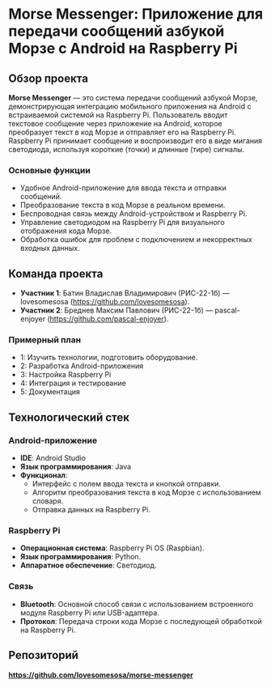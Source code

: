 # Morse Messenger: Приложение для передачи сообщений азбукой Морзе с Android на Raspberry Pi

## Обзор проекта

**Morse Messenger** — это система передачи сообщений азбукой Морзе, демонстрирующая интеграцию мобильного приложения на Android с встраиваемой системой на Raspberry Pi. Пользователь вводит текстовое сообщение через приложение на Android, которое преобразует текст в код Морзе и отправляет его на Raspberry Pi. Raspberry Pi принимает сообщение и воспроизводит его в виде мигания светодиода, используя короткие (точки) и длинные (тире) сигналы.
### Основные функции
- Удобное Android-приложение для ввода текста и отправки сообщений.
- Преобразование текста в код Морзе в реальном времени.
- Беспроводная связь между Android-устройством и Raspberry Pi.
- Управление светодиодом на Raspberry Pi для визуального отображения кода Морзе.
- Обработка ошибок для проблем с подключением и некорректных входных данных.

## Команда проекта
- **Участник 1**: Батин Владислав Владимирович (РИС-22-1б) — lovesomesosa (https://github.com/lovesomesosa).
- **Участник 2**: Бреднев Максим Павлович (РИС-22-1б) — pascal-enjoyer (https://github.com/pascal-enjoyer).

### Примерный план
- 1: Изучить технологии, подготовить оборудование.
- 2: Разработка Android-приложения
- 3: Настройка Raspberry Pi
- 4: Интеграция и тестирование
- 5: Документация

## Технологический стек

### Android-приложение
- **IDE**: Android Studio
- **Язык программирования**: Java
- **Функционал**:
  - Интерфейс с полем ввода текста и кнопкой отправки.
  - Алгоритм преобразования текста в код Морзе с использованием словаря.
  - Отправка данных на Raspberry Pi.

### Raspberry Pi
- **Операционная система**: Raspberry Pi OS (Raspbian).
- **Язык программирования**: Python.
- **Аппаратное обеспечение**: Светодиод.

### Связь
- **Bluetooth**: Основной способ связи с использованием встроенного модуля Raspberry Pi или USB-адаптера.
- **Протокол**: Передача строки кода Морзе с последующей обработкой на Raspberry Pi.

## Репозиторий
**https://github.com/lovesomesosa/morse-messenger**

